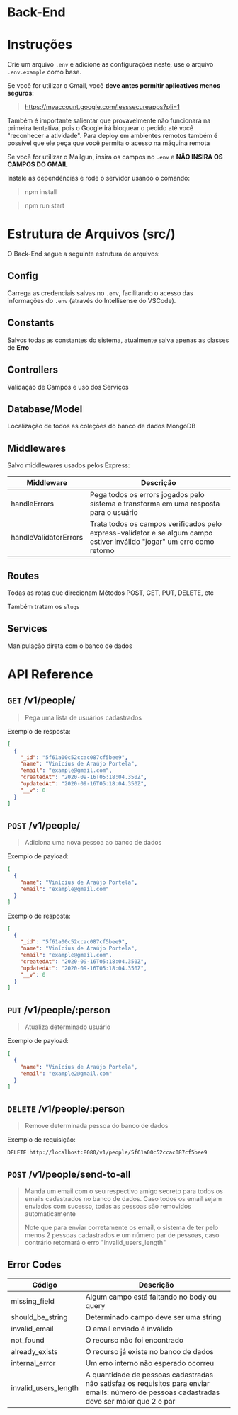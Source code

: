# Back-End

# Instruções

Crie um arquivo `.env` e adicione as configurações neste, use o arquivo `.env.example` como base.

Se você for utilizar o Gmail, você **deve antes permitir aplicativos menos seguros**:

> https://myaccount.google.com/lesssecureapps?pli=1

Também é importante salientar que provavelmente não funcionará na primeira tentativa, pois o Google irá bloquear o pedido até você "reconhecer a atividade". Para deploy em ambientes remotos também é possível que ele peça que você permita o acesso na máquina remota

Se você for utilizar o Mailgun, insira os campos no `.env` e **NÃO INSIRA OS CAMPOS DO GMAIL**

Instale as dependências e rode o servidor usando o comando:

> npm install

> npm run start

# Estrutura de Arquivos (src/)

O Back-End segue a seguinte estrutura de arquivos:

## Config

Carrega as credenciais salvas no `.env`, facilitando o acesso das informações do `.env`
(através do Intellisense do VSCode).

## Constants

Salvos todas as constantes do sistema, atualmente salva apenas as classes de **Erro**

## Controllers

Validação de Campos e uso dos Serviços

## Database/Model

Localização de todos as coleções do banco de dados MongoDB

## Middlewares

Salvo middlewares usados pelos Express:

| Middleware            | Descrição                                                                                                               |
| --------------------- | ----------------------------------------------------------------------------------------------------------------------- |
| handleErrors          | Pega todos os errors jogados pelo sistema e transforma em uma resposta para o usuário                                   |  |
| handleValidatorErrors | Trata todos os campos verificados pelo express-validator e se algum campo estiver inválido "jogar" um erro como retorno |

## Routes

Todas as rotas que direcionam Métodos POST, GET, PUT, DELETE, etc

Também tratam os `slugs`

## Services

Manipulação direta com o banco de dados

# API Reference

## `GET` /v1/people/

> Pega uma lista de usuários cadastrados

Exemplo de resposta:

```json
[
  {
    "_id": "5f61a00c52ccac087cf5bee9",
    "name": "Vinícius de Araújo Portela",
    "email": "example@gmail.com",
    "createdAt": "2020-09-16T05:18:04.350Z",
    "updatedAt": "2020-09-16T05:18:04.350Z",
    "__v": 0
  }
]
```

## `POST` /v1/people/

> Adiciona uma nova pessoa ao banco de dados

Exemplo de payload:

```json
[
  {
    "name": "Vinícius de Araújo Portela",
    "email": "example@gmail.com"
  }
]
```

Exemplo de resposta:

```json
[
  {
    "_id": "5f61a00c52ccac087cf5bee9",
    "name": "Vinícius de Araújo Portela",
    "email": "example@gmail.com",
    "createdAt": "2020-09-16T05:18:04.350Z",
    "updatedAt": "2020-09-16T05:18:04.350Z",
    "__v": 0
  }
]
```

## `PUT` /v1/people/:person

> Atualiza determinado usuário

Exemplo de payload:

```json
[
  {
    "name": "Vinícius de Araújo Portela",
    "email": "example2@gmail.com"
  }
]
```

## `DELETE` /v1/people/:person

> Remove determinada pessoa do banco de dados

Exemplo de requisição:

`DELETE http://localhost:8080/v1/people/5f61a00c52ccac087cf5bee9`

## `POST` /v1/people/send-to-all

> Manda um email com o seu respectivo amigo secreto para todos os emails cadastrados no banco de dados. Caso todos os email sejam enviados com sucesso, todas as pessoas são removidos automaticamente
>
> Note que para enviar corretamente os email, o sistema de ter pelo menos 2 pessoas cadastrados e um número par de pessoas, caso contrário retornará o erro "invalid_users_length"

## Error Codes

| Código               | Descrição                                                                                                                                   |
| -------------------- | ------------------------------------------------------------------------------------------------------------------------------------------- |
| missing_field        | Algum campo está faltando no body ou query                                                                                                  |
| should_be_string     | Determinado campo deve ser uma string                                                                                                       |
| invalid_email        | O email enviado é inválido                                                                                                                  |
| not_found            | O recurso não foi encontrado                                                                                                                |
| already_exists       | O recurso já existe no banco de dados                                                                                                       |
| internal_error       | Um erro interno não esperado ocorreu                                                                                                        |
| invalid_users_length | A quantidade de pessoas cadastradas não satisfaz os requisitos para enviar emails: número de pessoas cadastradas deve ser maior que 2 e par |
